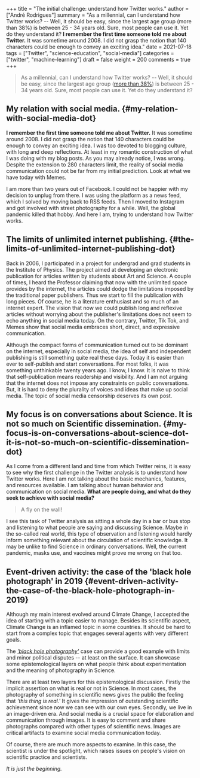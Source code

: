 +++
title = "The initial challenge: understand how Twitter works."
author = ["André Rodrigues"]
summary = "As a millennial, can I understand how Twitter works? --  Well, it should be easy, since the largest age group (more than 38%) is between 25 - 34 years old. Sure, most people can use it. Yet do they understand it? **I remember the first time someone told me about Twitter.** It was sometime around 2008. I did not grasp the notion that 140 characters could be enough to convey an exciting idea."
date = 2021-07-18
tags = ["Twitter", "science-education", "social-media"]
categories = ["twitter", "machine-learning"]
draft = false
weight = 200
comments = true
+++

> As a millennial, can I understand how Twitter works? --  Well, it should be easy, since the largest age group ([more than 38%](https://www.statista.com/statistics/283119/age-distribution-of-global-twitter-users/)) is between 25 - 34 years old. Sure, most people can use it. Yet do they understand it?


## My relation with social media. {#my-relation-with-social-media-dot}

**I remember the first time someone told me about Twitter.** It was sometime around 2008. I did not grasp the notion that 140 characters could be enough to convey an exciting idea. I was too devoted to blogging culture, with long and deep reflections. At least in my romantic construction of what I was doing with my blog posts. As you may already notice, I was wrong. Despite the extension to 280 characters limit, the reality of social media communication could not be far from my initial prediction. Look at what we have today with Memes.

I am more than two years out of Facebook. I could not be happier with my decision to unplug from there. I was using the platform as a news feed, which I solved by moving back to RSS feeds. Then I moved to Instagram and got involved with street photography for a while. Well, the global pandemic killed that hobby. And here I am, trying to understand how Twitter works.


## The limits of unlimited internet publishing. {#the-limits-of-unlimited-internet-publishing-dot}

Back in 2006, I participated in a project for undergrad and grad students in the Institute of Physics. The project aimed at developing an electronic publication for articles written by students about Art and Science. A couple of times, I heard the Professor claiming that now with the unlimited space provides by the internet, the articles could dodge the limitations imposed by the traditional paper publishers. Thus we start to fill the publication with long pieces. Of course, he is a literature enthusiast and so much of an internet expert. The vision that now we could publish long and reflexive articles without worrying about the publisher's limitations does not seem to echo anything in social media today. On the contrary, Twitter, Tik Tok, and Memes show that social media embraces short, direct, and expressive communication.

Although the compact forms of communication turned out to be dominant on the internet, especially in social media, the idea of self and independent publishing is still something quite real these days. Today it is easier than ever to self-publish and start conversations. For most folks, it was something unthinkable twenty years ago. I know, I know. It is naive to think that self-publication means readership and visibility. And I am not arguing that the internet does not impose any constraints on public conversations. But, it is hard to deny the plurality of voices and ideas that make up social media. The topic of social media censorship deserves its own post.


## My focus is on conversations about Science. It is not so much on Scientific dissemination. {#my-focus-is-on-conversations-about-science-dot-it-is-not-so-much-on-scientific-dissemination-dot}

As I come from a different land and time from which Twitter reins, it is easy to see why the first challenge in the Twitter analysis is to understand how Twitter works. Here I am not talking about the basic mechanics, features, and resources available. I am talking about human behavior and communication on social media. **What are people doing, and what do they seek to achieve with social media?**

> A fly on the wall!

I see this task of Twitter analysis as sitting a whole day in a bar or bus stop and listening to what people are saying and discussing Science. Maybe in the so-called real world, this type of observation and listening would hardly inform something relevant about the circulation of scientific knowledge. It may be unlike to find Science in ordinary conversations. Well, the current pandemic, masks use, and vaccines might prove me wrong on that too.


## Event-driven activity: the case of the 'black hole photograph' in 2019 {#event-driven-activity-the-case-of-the-black-hole-photograph-in-2019}

Although my main interest evolved around Climate Change, I accepted the idea of starting with a topic easier to manage. Besides its scientific aspect, Climate Change is an inflamed topic in some countries. It should be hard to start from a complex topic that engages several agents with very different goals.

The _['black hole photography'](https://www.space.com/first-black-hole-photo-by-event-horizon-telescope.html)_ case can provide a good example with limits and minor political disputes -- at least on the surface. It can showcase some epistemological layers on what people think about experimentation and the meaning of photography in Science.

There are at least two layers for this epistemological discussion. Firstly the implicit assertion on what is real or not in Science. In most cases, the photography of something in scientific news gives the public the feeling that _'this thing is real.'_ It gives the impression of outstanding scientific achievement since now we can see with our own eyes. Secondly, we live in an image-driven era. And social media is a crucial space for elaboration and communication through images. It is easy to comment and share photographs compared with other types of scientific news. Images are critical artifacts to examine social media communication today.

Of course, there are much more aspects to examine. In this case, the scientist is under the spotlight, which raises issues on people's vision on scientific practice and scientists.

_It is just the beginning._
